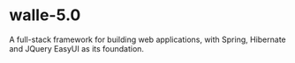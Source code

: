 # walle-5.0
A full-stack framework for building web applications, with Spring, Hibernate and JQuery EasyUI as its foundation.
